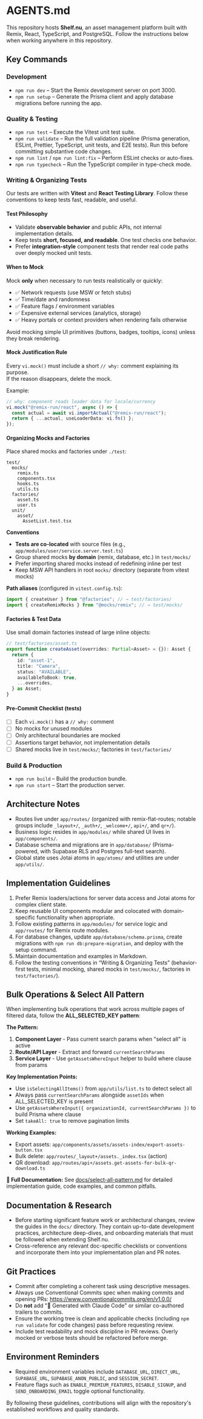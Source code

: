 # AGENTS.md

This repository hosts **Shelf.nu**, an asset management platform built with Remix, React, TypeScript, and PostgreSQL. Follow the instructions below when working anywhere in this repository.

## Key Commands

### Development

- `npm run dev` – Start the Remix development server on port 3000.
- `npm run setup` – Generate the Prisma client and apply database migrations before running the app.

### Quality & Testing

- `npm run test` – Execute the Vitest unit test suite.
- `npm run validate` – Run the full validation pipeline (Prisma generation, ESLint, Prettier, TypeScript, unit tests, and E2E tests). Run this before committing substantive code changes.
- `npm run lint` / `npm run lint:fix` – Perform ESLint checks or auto-fixes.
- `npm run typecheck` – Run the TypeScript compiler in type-check mode.

### Writing & Organizing Tests

Our tests are written with **Vitest** and **React Testing Library**. Follow these conventions to keep tests fast, readable, and useful.

#### Test Philosophy

- Validate **observable behavior** and public APIs, not internal implementation details.
- Keep tests **short, focused, and readable**. One test checks one behavior.
- Prefer **integration-style** component tests that render real code paths over deeply mocked unit tests.

#### When to Mock

Mock **only** when necessary to run tests realistically or quickly:

- ✅ Network requests (use MSW or fetch stubs)
- ✅ Time/date and randomness
- ✅ Feature flags / environment variables
- ✅ Expensive external services (analytics, storage)
- ✅ Heavy portals or context providers when rendering fails otherwise

Avoid mocking simple UI primitives (buttons, badges, tooltips, icons) unless they break rendering.

#### Mock Justification Rule

Every `vi.mock()` must include a short `// why:` comment explaining its purpose.  
If the reason disappears, delete the mock.

Example:

```ts
// why: component reads loader data for locale/currency
vi.mock("@remix-run/react", async () => {
  const actual = await vi.importActual("@remix-run/react");
  return { ...actual, useLoaderData: vi.fn() };
});
```

#### Organizing Mocks and Factories

Place shared mocks and factories under `./test`:

```
test/
  mocks/
    remix.ts
    components.tsx
    hooks.ts
    utils.ts
  factories/
    asset.ts
    user.ts
  unit/
    asset/
      AssetList.test.tsx
```

**Conventions**

- **Tests are co-located** with source files (e.g., `app/modules/user/service.server.test.ts`)
- Group shared mocks **by domain** (remix, database, etc.) in `test/mocks/`
- Prefer importing shared mocks instead of redefining inline per test
- Keep MSW API handlers in root `mocks/` directory (separate from vitest mocks)

**Path aliases** (configured in `vitest.config.ts`):

```ts
import { createUser } from "@factories"; // → test/factories/
import { createRemixMocks } from "@mocks/remix"; // → test/mocks/
```

#### Factories & Test Data

Use small domain factories instead of large inline objects:

```ts
// test/factories/asset.ts
export function createAsset(overrides: Partial<Asset> = {}): Asset {
  return {
    id: "asset-1",
    title: "Camera",
    status: "AVAILABLE",
    availableToBook: true,
    ...overrides,
  } as Asset;
}
```

#### Pre-Commit Checklist (tests)

- [ ] Each `vi.mock()` has a `// why:` comment
- [ ] No mocks for unused modules
- [ ] Only architectural boundaries are mocked
- [ ] Assertions target behavior, not implementation details
- [ ] Shared mocks live in `test/mocks/`; factories in `test/factories/`

### Build & Production

- `npm run build` – Build the production bundle.
- `npm run start` – Start the production server.

## Architecture Notes

- Routes live under `app/routes/` (organized with remix-flat-routes; notable groups include `_layout+/`, `_auth+/`, `_welcome+/`, `api+/`, and `qr+/`).
- Business logic resides in `app/modules/` while shared UI lives in `app/components/`.
- Database schema and migrations are in `app/database/` (Prisma-powered, with Supabase RLS and Postgres full-text search).
- Global state uses Jotai atoms in `app/atoms/` and utilities are under `app/utils/`.

## Implementation Guidelines

1. Prefer Remix loaders/actions for server data access and Jotai atoms for complex client state.
2. Keep reusable UI components modular and colocated with domain-specific functionality when appropriate.
3. Follow existing patterns in `app/modules/` for service logic and `app/routes/` for Remix route modules.
4. For database changes, update `app/database/schema.prisma`, create migrations with `npm run db:prepare-migration`, and deploy with the setup command.
5. Maintain documentation and examples in Markdown.
6. Follow the testing conventions in “Writing & Organizing Tests” (behavior-first tests, minimal mocking, shared mocks in `test/mocks/`, factories in `test/factories/`).

## Bulk Operations & Select All Pattern

When implementing bulk operations that work across multiple pages of filtered data, follow the **ALL_SELECTED_KEY pattern**:

**The Pattern:**

1. **Component Layer** - Pass current search params when "select all" is active
2. **Route/API Layer** - Extract and forward `currentSearchParams`
3. **Service Layer** - Use `getAssetsWhereInput` helper to build where clause from params

**Key Implementation Points:**

- Use `isSelectingAllItems()` from `app/utils/list.ts` to detect select all
- Always pass `currentSearchParams` alongside `assetIds` when ALL_SELECTED_KEY is present
- Use `getAssetsWhereInput({ organizationId, currentSearchParams })` to build Prisma where clause
- Set `takeAll: true` to remove pagination limits

**Working Examples:**

- Export assets: `app/components/assets/assets-index/export-assets-button.tsx`
- Bulk delete: `app/routes/_layout+/assets._index.tsx` (action)
- QR download: `app/routes/api+/assets.get-assets-for-bulk-qr-download.ts`

**📖 Full Documentation:** See [docs/select-all-pattern.md](./docs/select-all-pattern.md) for detailed implementation guide, code examples, and common pitfalls.

## Documentation & Research

- Before starting significant feature work or architectural changes, review the guides in the `docs/` directory. They contain
  up-to-date development practices, architecture deep-dives, and onboarding materials that must be followed when extending
  Shelf.nu.
- Cross-reference any relevant doc-specific checklists or conventions and incorporate them into your implementation plan and
  PR notes.

## Git Practices

- Commit after completing a coherent task using descriptive messages.
- Always use Conventional Commits spec when making commits and opening PRs: https://www.conventionalcommits.org/en/v1.0.0/
- Do **not** add "🤖 Generated with Claude Code" or similar co-authored trailers to commits.
- Ensure the working tree is clean and applicable checks (including `npm run validate` for code changes) pass before requesting review.
- Include test readability and mock discipline in PR reviews. Overly mocked or verbose tests should be refactored before merge.

## Environment Reminders

- Required environment variables include `DATABASE_URL`, `DIRECT_URL`, `SUPABASE_URL`, `SUPABASE_ANON_PUBLIC`, and `SESSION_SECRET`.
- Feature flags such as `ENABLE_PREMIUM_FEATURES`, `DISABLE_SIGNUP`, and `SEND_ONBOARDING_EMAIL` toggle optional functionality.

By following these guidelines, contributions will align with the repository's established workflows and quality standards.
